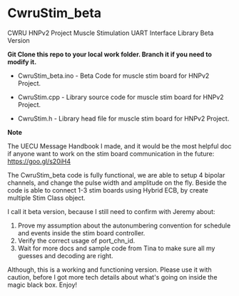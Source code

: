 # CwruStim_beta
CWRU HNPv2 Project Muscle Stimulation UART Interface Library Beta Version

**Git Clone this repo to your local work folder. Branch it if you need to modify it.**

* CwruStim_beta.ino - Beta Code for muscle stim board for HNPv2 Project.

* CwruStim.cpp - Library source code for muscle stim board for HNPv2 Project.

* CwruStim.h - Library head file for muscle stim board for HNPv2 Project.

**Note**

The UECU Message Handbook I made, and it would be the most helpful doc if anyone want to work on the stim board communication in the future:
https://goo.gl/s20iH4

The CwruStim_beta code is fully functional, we are able to setup 4 bipolar channels, and change the pulse width and amplitude on the fly. Beside the code is able to connect 1-3 stim boards using Hybrid ECB, by create multiple Stim Class object.

I call it beta version, because I still need to confirm with Jeremy about:

1. Prove my assumption about the autonumbering convention for schedule and events inside the stim board controller.
2. Verify the correct usage of port_chn_id. 
3. Wait for more docs and sample code from Tina to make sure all my guesses and decoding are right.

Although, this is a working and functioning version. Please use it with caution, before I got more tech details about what's going on inside the magic black box. Enjoy!


